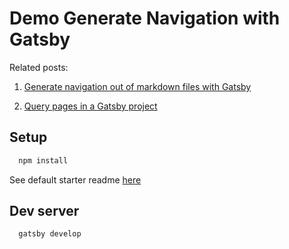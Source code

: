 # Demo Generate Navigation with Gatsby

Related posts:  

1. [Generate navigation out of markdown files with Gatsby](https://bilianavaleva.com/generate-navigation-with-gatsby)

2. [Query pages in a Gatsby project](https://bilianavaleva.com/query-pages-gatsby)

## Setup

```bash
  npm install
```

See default starter readme [here](GATSBY-README.md)

## Dev server

```bash
  gatsby develop
```
